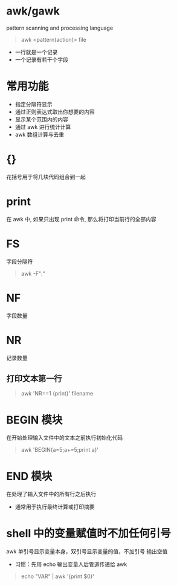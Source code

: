 # awk/gawk
pattern scanning and processing language
> awk <options> <pattern(action)> file
- 一行就是一个记录
- 一个记录有若干个字段

# 常用功能 
 - 指定分隔符显示 
 - 通过正则表达式取出你想要的内容
 - 显示某个范围内的内容
 - 通过 awk 进行统计计算
 - awk 数组计算与去重

# {}
花括号用于将几块代码组合到一起

# print
在 awk 中, 如果只出现 print 命令, 那么将打印当前行的全部内容

# FS
字段分隔符
> awk -F":"

# NF
字段数量

# NR
记录数量
## 打印文本第一行
> awk 'NR==1 {print}' filename

# BEGIN 模块
在开始处理输入文件中的文本之前执行初始化代码
> awk 'BEGIN{a=5;a+=5;print a}'

# END 模块
 在处理了输入文件中的所有行之后执行
- 通常用于执行最终计算或打印摘要

# shell 中的变量赋值时不加任何引号
awk 单引号显示变量本身，双引号显示变量的值，不加引号
输出空值
- 习惯：先用 echo 输出变量人后管道传递给 awk
> echo "VAR" | awk '{print $0}'
